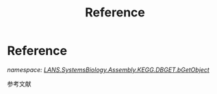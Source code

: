 ﻿---
title: Reference
---

# Reference
_namespace: [LANS.SystemsBiology.Assembly.KEGG.DBGET.bGetObject](N-LANS.SystemsBiology.Assembly.KEGG.DBGET.bGetObject.html)_

参考文献




